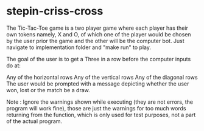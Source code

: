 # stepin-criss-cross
The Tic-Tac-Toe game is a two player game where each player has their own tokens namely, X and O, of which one of the player would be chosen by the user prior the game and the other will be the computer bot. Just navigate to implementation folder and "make run" to play.

The goal of the user is to get a Three in a row before the computer inputs do at:

Any of the horizontal rows
Any of the vertical rows
Any of the diagonal rows
The user would be prompted with a message depicting whether the user won, lost or the match be a draw.

Note : Ignore the warnings shown while executing (they are not errors, the program will work fine), those are just the warnings for too much words returning from the function, which is only used for test purposes, not a part of the actual program.
